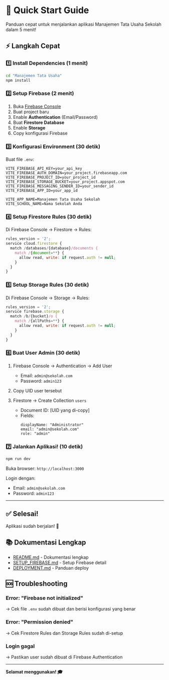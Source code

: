 # 🚀 Quick Start Guide

Panduan cepat untuk menjalankan aplikasi Manajemen Tata Usaha Sekolah dalam 5 menit!

## ⚡ Langkah Cepat

### 1️⃣ Install Dependencies (1 menit)

```bash
cd "Manajemen Tata Usaha"
npm install
```

### 2️⃣ Setup Firebase (2 menit)

1. Buka [Firebase Console](https://console.firebase.google.com/)
2. Buat project baru
3. Enable **Authentication** (Email/Password)
4. Buat **Firestore Database**
5. Enable **Storage**
6. Copy konfigurasi Firebase

### 3️⃣ Konfigurasi Environment (30 detik)

Buat file `.env`:

```env
VITE_FIREBASE_API_KEY=your_api_key
VITE_FIREBASE_AUTH_DOMAIN=your_project.firebaseapp.com
VITE_FIREBASE_PROJECT_ID=your_project_id
VITE_FIREBASE_STORAGE_BUCKET=your_project.appspot.com
VITE_FIREBASE_MESSAGING_SENDER_ID=your_sender_id
VITE_FIREBASE_APP_ID=your_app_id

VITE_APP_NAME=Manajemen Tata Usaha Sekolah
VITE_SCHOOL_NAME=Nama Sekolah Anda
```

### 4️⃣ Setup Firestore Rules (30 detik)

Di Firebase Console → Firestore → Rules:

```javascript
rules_version = '2';
service cloud.firestore {
  match /databases/{database}/documents {
    match /{document=**} {
      allow read, write: if request.auth != null;
    }
  }
}
```

### 5️⃣ Setup Storage Rules (30 detik)

Di Firebase Console → Storage → Rules:

```javascript
rules_version = '2';
service firebase.storage {
  match /b/{bucket}/o {
    match /{allPaths=**} {
      allow read, write: if request.auth != null;
    }
  }
}
```

### 6️⃣ Buat User Admin (30 detik)

1. Firebase Console → Authentication → Add User
   - Email: `admin@sekolah.com`
   - Password: `admin123`

2. Copy UID user tersebut

3. Firestore → Create Collection `users`
   - Document ID: [UID yang di-copy]
   - Fields:
     ```
     displayName: "Administrator"
     email: "admin@sekolah.com"
     role: "admin"
     ```

### 7️⃣ Jalankan Aplikasi! (10 detik)

```bash
npm run dev
```

Buka browser: `http://localhost:3000`

Login dengan:
- Email: `admin@sekolah.com`
- Password: `admin123`

---

## ✅ Selesai!

Aplikasi sudah berjalan! 🎉

## 📚 Dokumentasi Lengkap

- [README.md](./README.md) - Dokumentasi lengkap
- [SETUP_FIREBASE.md](./SETUP_FIREBASE.md) - Setup Firebase detail
- [DEPLOYMENT.md](./DEPLOYMENT.md) - Panduan deploy

## 🆘 Troubleshooting

### Error: "Firebase not initialized"
→ Cek file `.env` sudah dibuat dan berisi konfigurasi yang benar

### Error: "Permission denied"
→ Cek Firestore Rules dan Storage Rules sudah di-setup

### Login gagal
→ Pastikan user sudah dibuat di Firebase Authentication

---

**Selamat menggunakan! 🎓**
